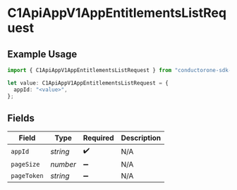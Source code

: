 # C1ApiAppV1AppEntitlementsListRequest

## Example Usage

```typescript
import { C1ApiAppV1AppEntitlementsListRequest } from "conductorone-sdk-typescript/sdk/models/operations";

let value: C1ApiAppV1AppEntitlementsListRequest = {
  appId: "<value>",
};
```

## Fields

| Field              | Type               | Required           | Description        |
| ------------------ | ------------------ | ------------------ | ------------------ |
| `appId`            | *string*           | :heavy_check_mark: | N/A                |
| `pageSize`         | *number*           | :heavy_minus_sign: | N/A                |
| `pageToken`        | *string*           | :heavy_minus_sign: | N/A                |